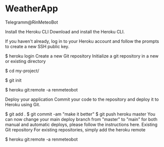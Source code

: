 # WeatherApp
Telegramm@RinMeteoBot

Install the Heroku CLI
Download and install the Heroku CLI.

If you haven't already, log in to your Heroku account and follow the prompts to create a new SSH public key.

$ heroku login
Create a new Git repository
Initialize a git repository in a new or existing directory

$ cd my-project/

$ git init 

$ heroku git:remote -a renmeteobot

Deploy your application
Commit your code to the repository and deploy it to Heroku using Git.

$ git add .
$ git commit -am "make it better"
$ git push heroku master
You can now change your main deploy branch from "master" to "main" for both manual and automatic deploys, please follow the instructions here.
Existing Git repository
For existing repositories, simply add the heroku remote

$ heroku git:remote -a renmeteobot
